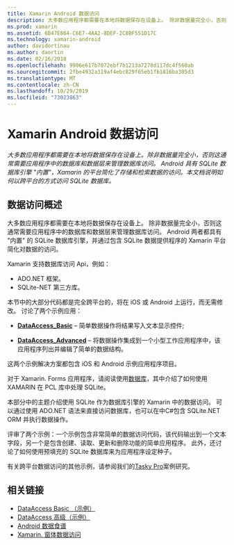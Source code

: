 ```yaml
---
title: Xamarin Android 数据访问
description: 大多数应用程序都需要在本地将数据保存在设备上。 除非数据量完全小，否则这通常需要应用程序中的数据库和数据层来管理数据库访问。  Android 具有 SQLite 数据库引擎 "内置"，Xamarin 的平台简化了存储和检索数据的访问。 本文档说明如何以跨平台的方式访问 SQLite 数据库。
ms.prod: xamarin
ms.assetid: 6B47E864-C6E7-4AA2-8DEF-2C8BF551D17C
ms.technology: xamarin-android
author: davidortinau
ms.author: daortin
ms.date: 02/16/2018
ms.openlocfilehash: 9906e617b7072ebf7b1213a7278d117dc4f560ab
ms.sourcegitcommit: 2fbe4932a319af4ebc829f65eb1fb1816ba305d3
ms.translationtype: MT
ms.contentlocale: zh-CN
ms.lasthandoff: 10/29/2019
ms.locfileid: "73023863"
---
```

# <a name="xamarinandroid-data-access"></a>Xamarin Android 数据访问

_大多数应用程序都需要在本地将数据保存在设备上。除非数据量完全小，否则这通常需要应用程序中的数据库和数据层来管理数据库访问。 Android 具有 SQLite 数据库引擎 "内置"，Xamarin 的平台简化了存储和检索数据的访问。本文档说明如何以跨平台的方式访问 SQLite 数据库。_

## <a name="data-access-overview"></a>数据访问概述

大多数应用程序都需要在本地将数据保存在设备上。 除非数据量完全小，否则这通常需要应用程序中的数据库和数据层来管理数据库访问。 Android 两者都具有 "内置" 的 SQLite 数据库引擎，并通过包含 SQLite 数据提供程序的 Xamarin 平台简化对数据的访问。

Xamarin 支持数据库访问 Api，例如：

- ADO.NET 框架。
- SQLite-NET 第三方库。

本节中的大部分代码都是完全跨平台的，将在 iOS 或 Android 上运行，而无需修改。 讨论了两个示例应用：

- [**DataAccess_Basic**](https://github.com/xamarin/mobile-samples/tree/master/DataAccess/Basic) &ndash; 简单数据操作将结果写入文本显示控件;

- [**DataAccess_Advanced**](https://github.com/xamarin/mobile-samples/tree/master/DataAccess/Advanced) &ndash; 将数据操作集成到一个小型工作应用程序中，该应用程序列出并编辑了简单的数据结构。

这两个示例解决方案都包含 iOS 和 Android 示例应用程序项目。

对于 Xamarin. Forms 应用程序，请阅读使用[数据库](~/xamarin-forms/data-cloud/data/databases.md)，其中介绍了如何使用 XAMARIN 在 PCL 库中处理 SQLite。

本部分中的主题介绍使用 SQLite 作为数据库引擎的 Xamarin 中的数据访问。 可以通过使用 ADO.NET 语法来直接访问数据库，也可以在中C#包含 SQLite.NET ORM 并执行数据操作。

评审了两个示例：一个示例包含非常简单的数据访问代码，该代码输出到一个文本字段，另一个是包含创建、读取、更新和删除功能的简单应用程序。 此外，还讨论了如何使用预填充的 SQLite 数据库来为应用程序设定种子。

有关跨平台数据访问的其他示例，请参阅我们的[Tasky Pro](~/cross-platform/app-fundamentals/building-cross-platform-applications/case-study-tasky.md)案例研究。

## <a name="related-links"></a>相关链接

- [DataAccess Basic （示例）](https://github.com/xamarin/mobile-samples/tree/master/DataAccess/Basic)
- [DataAccess 高级（示例）](https://github.com/xamarin/mobile-samples/tree/master/DataAccess/Advanced)
- [Android 数据食谱](https://github.com/xamarin/recipes/tree/master/Recipes/android/data)
- [Xamarin. 窗体数据访问](~/xamarin-forms/data-cloud/data/databases.md)
